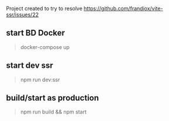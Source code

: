 Project created to try to resolve
https://github.com/frandiox/vite-ssr/issues/22

## start BD Docker
> docker-compose up

## start dev ssr
> npm run dev:ssr

## build/start as production
> npm run build && npm start
